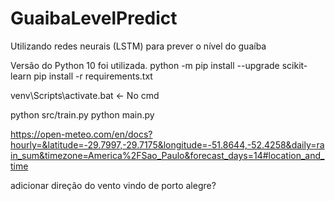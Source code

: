 # GuaibaLevelPredict
Utilizando redes neurais (LSTM) para prever o nível do guaíba


Versão do Python 10 foi utilizada.
python -m pip install --upgrade scikit-learn
pip install -r requirements.txt


venv\Scripts\activate.bat     <- No cmd 


python src/train.py
python main.py

https://open-meteo.com/en/docs?hourly=&latitude=-29.7997,-29.7175&longitude=-51.8644,-52.4258&daily=rain_sum&timezone=America%2FSao_Paulo&forecast_days=14#location_and_time

adicionar direção do vento vindo de porto alegre?